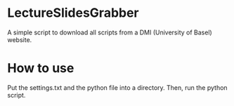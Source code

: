# LectureSlidesGrabber
A simple script to download all scripts from a DMI (University of Basel) website.

# How to use
Put the settings.txt and the python file into a directory. Then, run the python script.
